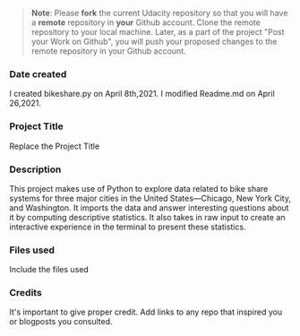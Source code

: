 >**Note**: Please **fork** the current Udacity repository so that you will have a **remote** repository in **your** Github account. Clone the remote repository to your local machine. Later, as a part of the project "Post your Work on Github", you will push your proposed changes to the remote repository in your Github account.

### Date created
I created bikeshare.py on April 8th,2021.
I modified Readme.md on April 26,2021.

### Project Title
Replace the Project Title

### Description
This project makes use of Python to explore data related to bike share systems for three major cities in the United States—Chicago, New York City, and Washington. It imports the data and answer interesting questions about it by computing descriptive statistics. It also takes in raw input to create an interactive experience in the terminal to present these statistics.

### Files used
Include the files used

### Credits
It's important to give proper credit. Add links to any repo that inspired you or blogposts you consulted.

